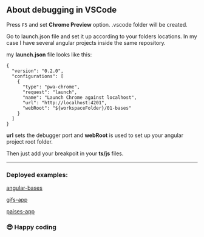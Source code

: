 ## About debugging in VSCode

Press `F5` and set **Chrome Preview** option. .vscode folder will be created.

Go to launch.json file and set it up according to your folders locations. In my case I have several angular projects inside the same repository.

my **launch.json** file looks like this:

```
{
  "version": "0.2.0",
  "configurations": [
    {
      "type": "pwa-chrome",
      "request": "launch",
      "name": "Launch Chrome against localhost",
      "url": "http://localhost:4201",
      "webRoot": "${workspaceFolder}/01-bases"
    }
  ]
}
```
**url** sets the debugger port and **webRoot** is used to set up your angular project root folder.

Then just add your breakpoit in your **ts/js** files.

---

### Deployed examples:
[angular-bases](http://janioisacura.com/bases-angular/)

[gifs-app](http://janioisacura.com/gifs-app/)

[paises-app](http://janioisacura.com/paises-app/)

### 😎 Happy coding